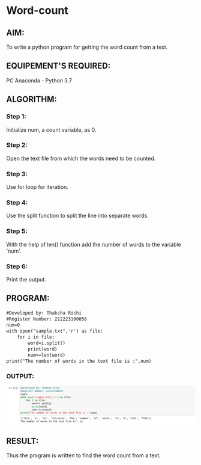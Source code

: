 # Word-count
## AIM:
To write a python program for getting the word count from a text.
## EQUIPEMENT'S REQUIRED: 
PC
Anaconda - Python 3.7
## ALGORITHM: 
### Step 1:
Initialize num, a count variable, as 0.
### Step 2: 
Open the text file from which the words need to be counted.
### Step 3: 
Use for loop for iteration.
### Step 4:  
Use the split function to split the line into separate words.
### Step 5: 
With the help of len() function add the number of words to the variable 'num'.
### Step 6: 
Print the output.
## PROGRAM:
```
#Developed by: Thaksha Rishi
#Register Number: 212223100058
num=0
with open("sample.txt",'r') as file:
    for i in file:
        word=i.split()
        print(word)
        num+=len(word)
print("The number of words in the text file is :",num)
```

### OUTPUT:
![Alt text](<Screenshot 2024-01-02 225556.png>)


## RESULT:
Thus the program is written to find the word count from a text.
